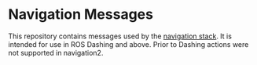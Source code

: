 # Navigation Messages

This repository contains messages used by the
[navigation stack](https://github.com/ros-planning/navigation).
It is intended for use in ROS Dashing and above. Prior to Dashing actions were not supported in navigation2.
